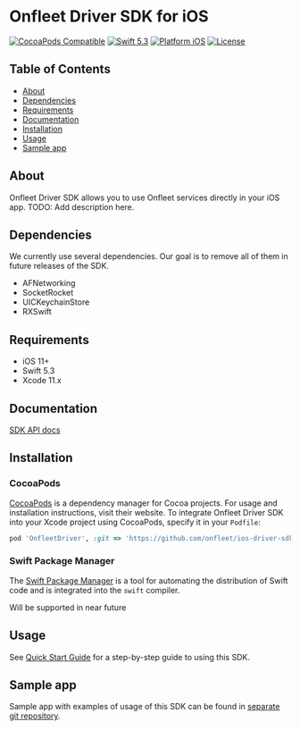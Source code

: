 # Onfleet Driver SDK for iOS

[![CocoaPods Compatible](https://img.shields.io/badge/pod-1.9.3-orange.svg?style=flat)](https://img.shields.io/badge/pod-1.9.3-orange.svg)
[![Swift 5.3](https://img.shields.io/badge/Swift-5.3-orange.svg?style=flat)](https://developer.apple.com/swift/)
[![Platform iOS](https://img.shields.io/badge/platform-iOS-orange.svg?style=flat)](https://developer.apple.com/swift/)
[![License](https://img.shields.io/badge/License-Apache%202-blue.svg?logo=law)](https://github.com/twilio/twilio-verify-ios/blob/main/LICENSE)

## Table of Contents

* [About](#About)
* [Dependencies](#Dependencies)
* [Requirements](#Requirements)
* [Documentation](#Documentation)
* [Installation](#Installation)
* [Usage](#Usage)
* [Sample app](#SampleApp)

<a name='About'></a>

## About
Onfleet Driver SDK allows you to use Onfleet services directly in your iOS app. TODO: Add description here.

<a name='Dependencies'></a>

## Dependencies
We currently use several dependencies. Our goal is to remove all of them in future releases of the SDK.

- AFNetworking
- SocketRocket
- UICKeychainStore
- RXSwift
  
<a name='Requirements'></a>

## Requirements
* iOS 11+
* Swift 5.3
* Xcode 11.x

<a name='Documentation'></a>

## Documentation
[SDK API docs](https://twilio.github.io/twilio-verify-ios/latest/)

<a name='Installation'></a>

## Installation

### CocoaPods

[CocoaPods](https://cocoapods.org) is a dependency manager for Cocoa projects. For usage and installation instructions, visit their website. To integrate Onfleet Driver SDK into your Xcode project using CocoaPods, specify it in your `Podfile`:

```ruby
pod 'OnfleetDriver', :git => 'https://github.com/onfleet/ios-driver-sdk.git'
```

### Swift Package Manager

The [Swift Package Manager](https://swift.org/package-manager/) is a tool for automating the distribution of Swift code and is integrated into the `swift` compiler.

Will be supported in near future


## Usage

See [Quick Start Guide](https://www.onfleet.com) for a step-by-step guide to using this SDK.

<a name='SampleApp'></a>

## Sample app

Sample app with examples of usage of this SDK can be found in [separate git repository](https://github.com/onfleet/ios-driver-sdk.git).
